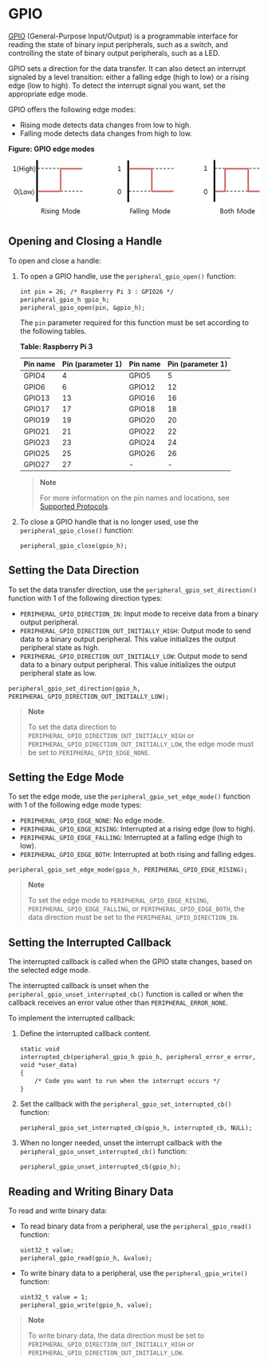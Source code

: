 # GPIO

[GPIO](https://en.wikipedia.org/wiki/General-purpose_input/output) (General-Purpose Input/Output) is a programmable interface for reading the state of binary input peripherals, such as a switch, and controlling the state of binary output peripherals, such as a LED.

GPIO sets a direction for the data transfer. It can also detect an interrupt signaled by a level transition: either a falling edge (high to low) or a rising edge (low to high). To detect the interrupt signal you want, set the appropriate edge mode.

GPIO offers the following edge modes:

-   Rising mode detects data changes from low to high.
-   Falling mode detects data changes from high to low.

**Figure: GPIO edge modes**

![GPIO edge modes](media/peri_api_gpio.png)

## Opening and Closing a Handle

To open and close a handle:

1.  To open a GPIO handle, use the `peripheral_gpio_open()` function:

    ```
    int pin = 26; /* Raspberry Pi 3 : GPIO26 */
    peripheral_gpio_h gpio_h;
    peripheral_gpio_open(pin, &gpio_h);
    ```

    The `pin` parameter required for this function must be set according to the following tables.

    **Table: Raspberry Pi 3**

      Pin name  |Pin (parameter 1)  |Pin name  |Pin (parameter 1)
      ----------|-------------------|----------|-------------------
      GPIO4     |4                  |GPIO5     |5
      GPIO6     |6                  |GPIO12    |12
      GPIO13    |13                 |GPIO16    |16
      GPIO17    |17                 |GPIO18    |18
      GPIO19    |19                 |GPIO20    |20
      GPIO21    |21                 |GPIO22    |22
      GPIO23    |23                 |GPIO24    |24
      GPIO25    |25                 |GPIO26    |26
      GPIO27    |27                 |-         |-

    > **Note**
    >
    >  For more information on the pin names and locations, see [Supported Protocols](peripheral-io-api.md#protocol).

2.  To close a GPIO handle that is no longer used, use the `peripheral_gpio_close()` function:

    ```
    peripheral_gpio_close(gpio_h);
    ```

## Setting the Data Direction

To set the data transfer direction, use the `peripheral_gpio_set_direction()` function with 1 of the following direction types:

-   `PERIPHERAL_GPIO_DIRECTION_IN`: Input mode to receive data from a binary output peripheral.
-   `PERIPHERAL_GPIO_DIRECTION_OUT_INITIALLY_HIGH`: Output mode to send data to a binary output peripheral. This value initializes the output peripheral state as high.
-   `PERIPHERAL_GPIO_DIRECTION_OUT_INITIALLY_LOW`: Output mode to send data to a binary output peripheral. This value initializes the output peripheral state as low.

```
peripheral_gpio_set_direction(gpio_h, PERIPHERAL_GPIO_DIRECTION_OUT_INITIALLY_LOW);
```

> **Note**
>
> To set the data direction to `PERIPHERAL_GPIO_DIRECTION_OUT_INITIALLY_HIGH` or `PERIPHERAL_GPIO_DIRECTION_OUT_INITIALLY_LOW`, the edge mode must be set to `PERIPHERAL_GPIO_EDGE_NONE`.


## Setting the Edge Mode

To set the edge mode, use the `peripheral_gpio_set_edge_mode()` function with 1 of the following edge mode types:

-   `PERIPHERAL_GPIO_EDGE_NONE`: No edge mode.
-   `PERIPHERAL_GPIO_EDGE_RISING`: Interrupted at a rising edge (low to high).
-   `PERIPHERAL_GPIO_EDGE_FALLING`: Interrupted at a falling edge (high to low).
-   `PERIPHERAL_GPIO_EDGE_BOTH`: Interrupted at both rising and falling edges.

```
peripheral_gpio_set_edge_mode(gpio_h, PERIPHERAL_GPIO_EDGE_RISING);
```

> **Note**
>
> To set the edge mode to `PERIPHERAL_GPIO_EDGE_RISING`, `PERIPHERAL_GPIO_EDGE_FALLING`, or `PERIPHERAL_GPIO_EDGE_BOTH`, the data direction must be set to the `PERIPHERAL_GPIO_DIRECTION_IN`.


## Setting the Interrupted Callback

The interrupted callback is called when the GPIO state changes, based on the selected edge mode.

The interrupted callback is unset when the `peripheral_gpio_unset_interrupted_cb()` function is called or when the callback receives an error value other than `PERIPHERAL_ERROR_NONE`.

To implement the interrupted callback:

1.  Define the interrupted callback content.

    ```
    static void
    interrupted_cb(peripheral_gpio_h gpio_h, peripheral_error_e error, void *user_data)
    {
        /* Code you want to run when the interrupt occurs */
    }
    ```

2.  Set the callback with the `peripheral_gpio_set_interrupted_cb()` function:

    ```
    peripheral_gpio_set_interrupted_cb(gpio_h, interrupted_cb, NULL);
    ```

3.  When no longer needed, unset the interrupt callback with the `peripheral_gpio_unset_interrupted_cb()` function:

    ```
    peripheral_gpio_unset_interrupted_cb(gpio_h);
    ```

## Reading and Writing Binary Data

To read and write binary data:

-   To read binary data from a peripheral, use the `peripheral_gpio_read()` function:

    ```
    uint32_t value;
    peripheral_gpio_read(gpio_h, &value);
    ```

-   To write binary data to a peripheral, use the `peripheral_gpio_write()` function:

    ```
    uint32_t value = 1;
    peripheral_gpio_write(gpio_h, value);
    ```

> **Note**
>
> To write binary data, the data direction must be set to `PERIPHERAL_GPIO_DIRECTION_OUT_INITIALLY_HIGH` or `PERIPHERAL_GPIO_DIRECTION_OUT_INITIALLY_LOW`.
